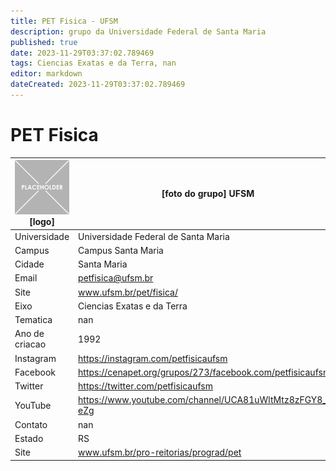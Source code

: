 ```yaml
---
title: PET Fisica - UFSM
description: grupo da Universidade Federal de Santa Maria
published: true
date: 2023-11-29T03:37:02.789469
tags: Ciencias Exatas e da Terra, nan
editor: markdown
dateCreated: 2023-11-29T03:37:02.789469
---
```


# PET Fisica


| ![placeholder.png](/placeholder.png) [logo] | [foto do grupo] UFSM         |
| ------------------------------------------- | ------------------------------------------------- |
| Universidade                                | Universidade Federal de Santa Maria      |
| Campus                                      | Campus Santa Maria            |
| Cidade                                      | Santa Maria             |
| Email                                       | petfisica@ufsm.br             |
| Site                                        | www.ufsm.br/pet/fisica/              |
| Eixo                                        | Ciencias Exatas e da Terra              |
| Tematica                                    | nan          |
| Ano de criacao                              | 1992        |
| Instagram                                   | https://instagram.com/petfisicaufsm         |
| Facebook                                    | https://cenapet.org/grupos/273/facebook.com/petfisicaufsm          |
| Twitter                                     | https://twitter.com/petfisicaufsm           |
| YouTube                                     | https://www.youtube.com/channel/UCA81uWltMtz8zFGY8_9-eZg           |
| Contato                                     | nan         |
| Estado                                      |  RS            |
| Site                                        | www.ufsm.br/pro-reitorias/prograd/pet |
